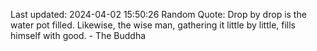 Last updated: 2024-04-02 15:50:26
Random Quote: Drop by drop is the water pot filled. Likewise, the wise man, gathering it little by little, fills himself with good. - The Buddha